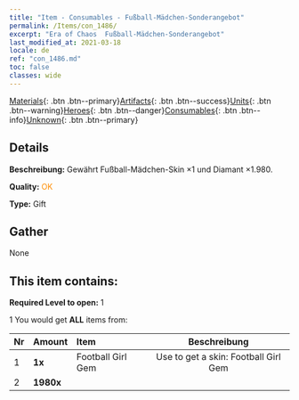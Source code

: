 ```yaml
---
title: "Item - Consumables - Fußball-Mädchen-Sonderangebot"
permalink: /Items/con_1486/
excerpt: "Era of Chaos  Fußball-Mädchen-Sonderangebot"
last_modified_at: 2021-03-18
locale: de
ref: "con_1486.md"
toc: false
classes: wide
---
```

 [Materials](/de/Items/){: .btn .btn--primary}[Artifacts](/de/Items/Artifacts/){: .btn .btn--success}[Units](/de/Items/Units/){: .btn .btn--warning}[Heroes](/de/Items/Heroes/){: .btn .btn--danger}[Consumables](/de/Items/Consumables/){: .btn .btn--info}[Unknown](/de/Items/Unknown/){: .btn .btn--primary}

## Details
 **Beschreibung:** Gewährt Fußball-Mädchen-Skin ×1 und Diamant ×1.980.

 **Quality:** <span style="color: #FF8C00">OK</span>

 **Type:** Gift

## Gather

  None

## This item contains:

 **Required Level to open:** 1

 1 You would get **ALL** items  from:

  | Nr | Amount |     Item    | Beschreibung |
  |:---|:-------|:------------|:-----------:|
  | 1 |  **1x** | Football Girl Gem | Use to get a skin: Football Girl Gem  | 
  | 2 |  **1980x** | <i class="fas fa-gem"/> |  | 
